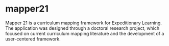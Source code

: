 mapper21
========

Mapper 21 is a curriculum mapping framework for Expeditionary Learning. The application was designed through a doctoral research project, which focused on current curriculum mapping literature and the development of a user-centered framework.
